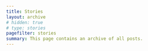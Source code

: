 ```yaml
---
title: Stories
layout: archive
# hidden: true
# type: stories
pagefilter: stories
summary: This page contains an archive of all posts.
---
```

